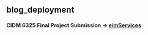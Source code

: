 ## blog_deployment
#### CIDM 6325 Final Project Submission ->  [eimServices](https://www.eimservices.xyz/)
